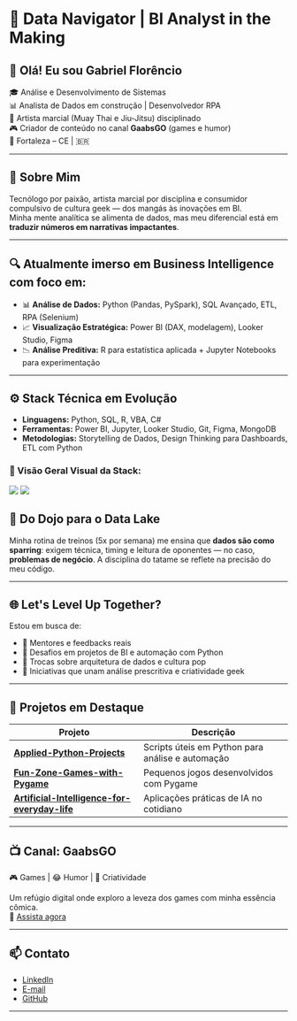 # 🚀 Data Navigator | BI Analyst in the Making

## 👋 Olá! Eu sou Gabriel Florêncio

🎓 Análise e Desenvolvimento de Sistemas  
📊 Analista de Dados em construção | Desenvolvedor RPA  
🥋 Artista marcial (Muay Thai e Jiu-Jitsu) disciplinado  
🎮 Criador de conteúdo no canal **GaabsGO** (games e humor)  
📍 Fortaleza – CE | 🇧🇷

---

## 🧠 Sobre Mim

Tecnólogo por paixão, artista marcial por disciplina e consumidor compulsivo de cultura geek — dos mangás às inovações em BI.  
Minha mente analítica se alimenta de dados, mas meu diferencial está em **traduzir números em narrativas impactantes**.

---

## 🔍 Atualmente imerso em Business Intelligence com foco em:

- 📊 **Análise de Dados:** Python (Pandas, PySpark), SQL Avançado, ETL, RPA (Selenium)
- 📈 **Visualização Estratégica:** Power BI (DAX, modelagem), Looker Studio, Figma
- 📉 **Análise Preditiva:** R para estatística aplicada + Jupyter Notebooks para experimentação

---

## ⚙️ Stack Técnica em Evolução

- **Linguagens:** Python, SQL, R, VBA, C#
- **Ferramentas:** Power BI, Jupyter, Looker Studio, Git, Figma, MongoDB  
- **Metodologias:** Storytelling de Dados, Design Thinking para Dashboards, ETL com Python

### 🔧 Visão Geral Visual da Stack:

<p align="left">
  <img src="https://skillicons.dev/icons?i=python,r,cs,selenium,git,figma,mongodb" />
  <img src="https://img.shields.io/badge/SQL-005C84?style=for-the-badge&logo=postgresql&logoColor=white" />
</p>


## 🥋 Do Dojo para o Data Lake

Minha rotina de treinos (5x por semana) me ensina que **dados são como sparring**: exigem técnica, timing e leitura de oponentes — no caso, **problemas de negócio**. A disciplina do tatame se reflete na precisão do meu código.

---

## 🌐 Let's Level Up Together?

Estou em busca de:

- 🧠 Mentores e feedbacks reais
- 📌 Desafios em projetos de BI e automação com Python
- 💬 Trocas sobre arquitetura de dados e cultura pop
- 🧪 Iniciativas que unam análise prescritiva e criatividade geek

---

## 📂 Projetos em Destaque

| Projeto | Descrição |
|--------|-----------|
| [**Applied-Python-Projects**](https://github.com/gabsflorenzio/Applied-Python-Projects) | Scripts úteis em Python para análise e automação |
| [**Fun-Zone-Games-with-Pygame**](https://github.com/gabsflorenzio/Fun-Zone-Games-with-Pygame) | Pequenos jogos desenvolvidos com Pygame |
| [**Artificial-Intelligence-for-everyday-life**](https://github.com/gabsflorenzio/Artificial-Intelligence-for-everyday-life) | Aplicações práticas de IA no cotidiano |

---

## 📺 Canal: GaabsGO

🎮 Games | 😂 Humor | 🎥 Criatividade

Um refúgio digital onde exploro a leveza dos games com minha essência cômica.  
📌 [Assista agora](https://youtube.com/@GaabsGO)

---

## 📫 Contato

- [LinkedIn](https://www.linkedin.com/in/gabrielflorenciorpa/)
- [E-mail](mailto:gabsflorenciorpa@gmail.com)
- [GitHub](https://github.com/gabsflorenzio)

---
